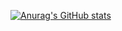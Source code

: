 [![Anurag's GitHub stats](https://github-readme-stats.vercel.app/api?username=bekhairga)](https://github.com/anuraghazra/github-readme-stats)
